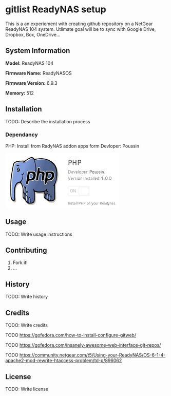 # gitlist ReadyNAS setup

This is a an experiement with creating github repository on a NetGear ReadyNAS 104 system. Utlimate goal will be to sync with Google Drive, Dropbox, Box, OneDrive...

## System Information

**Model:** ReadyNAS 104

**Firmware Name:** ReadyNASOS

**Firmware Version:** 6.9.3

 **Memory:** 512

## Installation

TODO: Describe the installation process

### Dependancy

PHP: Install from RadyNAS addon apps form Devloper: Poussin

![php](images/2018/06/php.png)

## Usage

TODO: Write usage instructions

## Contributing

1. Fork it!
2. ...

## History

TODO: Write history

## Credits

TODO: Write credits

TODO https://gofedora.com/how-to-install-configure-gitweb/

TODO https://gofedora.com/insanely-awesome-web-interface-git-repos/

TODO https://community.netgear.com/t5/Using-your-ReadyNAS/OS-6-1-4-apache2-mod-rewrite-htaccess-problem/td-p/896062

## License

TODO: Write license
